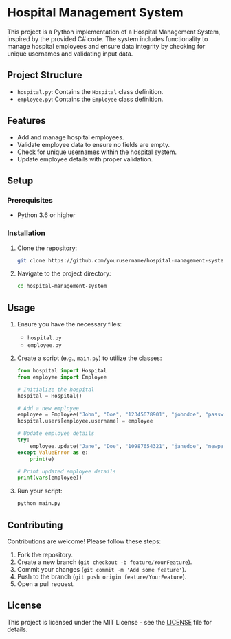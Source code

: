 
# Hospital Management System

This project is a Python implementation of a Hospital Management System, inspired by the provided C# code. The system includes functionality to manage hospital employees and ensure data integrity by checking for unique usernames and validating input data.

## Project Structure

- `hospital.py`: Contains the `Hospital` class definition.
- `employee.py`: Contains the `Employee` class definition.

## Features

- Add and manage hospital employees.
- Validate employee data to ensure no fields are empty.
- Check for unique usernames within the hospital system.
- Update employee details with proper validation.

## Setup

### Prerequisites

- Python 3.6 or higher

### Installation

1. Clone the repository:

   ```bash
   git clone https://github.com/yourusername/hospital-management-system.git
   ```

2. Navigate to the project directory:

   ```bash
   cd hospital-management-system
   ```

## Usage

1. Ensure you have the necessary files:

   - `hospital.py`
   - `employee.py`

2. Create a script (e.g., `main.py`) to utilize the classes:

   ```python
   from hospital import Hospital
   from employee import Employee

   # Initialize the hospital
   hospital = Hospital()

   # Add a new employee
   employee = Employee("John", "Doe", "12345678901", "johndoe", "password123")
   hospital.users[employee.username] = employee

   # Update employee details
   try:
       employee.update("Jane", "Doe", "10987654321", "janedoe", "newpassword123", hospital)
   except ValueError as e:
       print(e)

   # Print updated employee details
   print(vars(employee))
   ```

3. Run your script:

   ```bash
   python main.py
   ```

## Contributing

Contributions are welcome! Please follow these steps:

1. Fork the repository.
2. Create a new branch (`git checkout -b feature/YourFeature`).
3. Commit your changes (`git commit -m 'Add some feature'`).
4. Push to the branch (`git push origin feature/YourFeature`).
5. Open a pull request.

## License

This project is licensed under the MIT License - see the [LICENSE](LICENSE) file for details.
